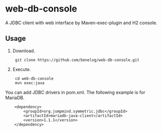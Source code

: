 web-db-console
==============
A JDBC client with web interface by Maven-exec-plugin and H2 console.

## Usage
1. Download.

		git clone https://github.com/benelog/web-db-console.git

2. Execute.

		cd web-db-console
		mvn exec:java


You can add JDBC drivers in pom.xml. The following example is for MariaDB.

		<dependency>
			<groupId>org.jumpmind.symmetric.jdbc</groupId>
			<artifactId>mariadb-java-client</artifactId>
			<version>1.1.1</version>
		</dependency>
